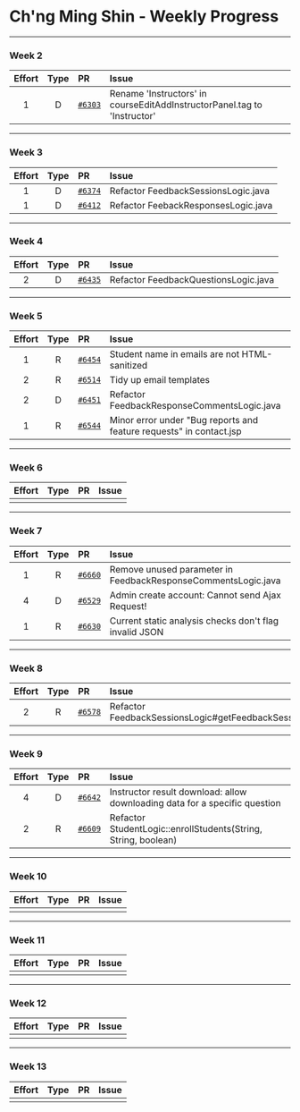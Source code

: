# Ch'ng Ming Shin - Weekly Progress

---

### Week 2

Effort| Type | PR | Issue
:----:|:----:|:-----------|:------
1 | D | [`#6303`](https://github.com/TEAMMATES/teammates/pull/6303) | Rename 'Instructors' in courseEditAddInstructorPanel.tag to 'Instructor'

---
### Week 3

Effort| Type | PR | Issue
:----:|:----:|:-----------|:------
1 | D | [`#6374`](https://github.com/TEAMMATES/teammates/pull/6374) | Refactor FeedbackSessionsLogic.java
1 | D | [`#6412`](https://github.com/TEAMMATES/teammates/pull/6412) | Refactor FeebackResponsesLogic.java

---
### Week 4

Effort| Type | PR | Issue
:----:|:----:|:-----------|:------
2 | D | [`#6435`](https://github.com/TEAMMATES/teammates/pull/6435) | Refactor FeedbackQuestionsLogic.java

---
### Week 5

Effort| Type | PR | Issue
:----:|:----:|:-----------|:------
1 | R | [`#6454`](https://github.com/TEAMMATES/teammates/pull/6454) | Student name in emails are not HTML-sanitized
2 | R | [`#6514`](https://github.com/TEAMMATES/teammates/pull/6514) | Tidy up email templates
2 | D | [`#6451`](https://github.com/TEAMMATES/teammates/pull/6451) | Refactor FeedbackResponseCommentsLogic.java
1 | R | [`#6544`](https://github.com/TEAMMATES/teammates/pull/6544) | Minor error under "Bug reports and feature requests" in contact.jsp

---
### Week 6

Effort| Type | PR | Issue
:----:|:----:|:-----------|:------
 |  |  | 

---
### Week 7

Effort| Type | PR | Issue
:----:|:----:|:-----------|:------
1 | R | [`#6660`](https://github.com/TEAMMATES/teammates/pull/6660) | Remove unused parameter in FeedbackResponseCommentsLogic.java
4 | D | [`#6529`](https://github.com/TEAMMATES/teammates/pull/6529) | Admin create account: Cannot send Ajax Request!
1 | R | [`#6630`](https://github.com/TEAMMATES/teammates/pull/6630) | Current static analysis checks don't flag invalid JSON

---
### Week 8

Effort| Type | PR | Issue
:----:|:----:|:-----------|:------
2 | R | [`#6578`](https://github.com/TEAMMATES/teammates/pull/6578) | Refactor FeedbackSessionsLogic#getFeedbackSessionResultsForUserWithParams

---
### Week 9

Effort| Type | PR | Issue
:----:|:----:|:-----------|:------
4 | D | [`#6642`](https://github.com/TEAMMATES/teammates/pull/6642) | Instructor result download: allow downloading data for a specific question
2 | R | [`#6609`](https://github.com/TEAMMATES/teammates/pull/6609) | Refactor StudentLogic::enrollStudents(String, String, boolean)

---
### Week 10

Effort| Type | PR | Issue
:----:|:----:|:-----------|:------
 |  |  | 

---
### Week 11

Effort| Type | PR | Issue
:----:|:----:|:-----------|:------
 |  |  | 

---
### Week 12

Effort| Type | PR | Issue
:----:|:----:|:-----------|:------
 |  |  | 

---
### Week 13

Effort| Type | PR | Issue
:----:|:----:|:-----------|:------
 |  |  | 
